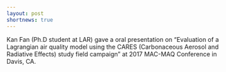 ```yaml
---
layout: post
shortnews: true
---
```


Kan Fan (Ph.D student at LAR) gave a oral presentation on “Evaluation of a Lagrangian air quality model using the CARES (Carbonaceous Aerosol and Radiative Effects) study field campaign” at 2017 MAC-MAQ Conference in Davis, CA. 
